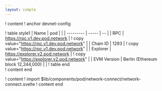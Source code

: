 ```yaml
---
layout: simple
---
```


! content
! anchor devnet-config

! table style1 
| Name | pod |    |
| --------- | ----- | -- |
| RPC | https://rpc.v1.dev.pod.network | ! copy value="https://rpc.v1.dev.pod.network" |
| Chain ID | 1293 | ! copy value="https://rpc.v1.dev.pod.network" |
| Explorer | https://explorer.v2.pod.network | ! copy value="https://explorer.v2.pod.network" |
| EVM Version | Berlin (Ethereum block 12,244,000) | |
! table end   
! content end

! content 
! import $lib/components/pod/network-connect/network-connect.svelte
! content end
